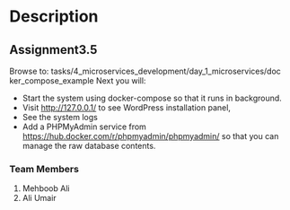 # Description

## Assignment3.5

Browse to:
tasks/4_microservices_development/day_1_microservices/doc
ker_compose_example
Next you will:
  - Start the system using docker-compose so that it runs in
background.
  - Visit http://127.0.0.1/ to see WordPress installation panel,
  - See the system logs
  - Add a PHPMyAdmin service from
https://hub.docker.com/r/phpmyadmin/phpmyadmin/ so that
you can manage the raw database contents.


### Team Members
1. Mehboob Ali
2. Ali Umair 
